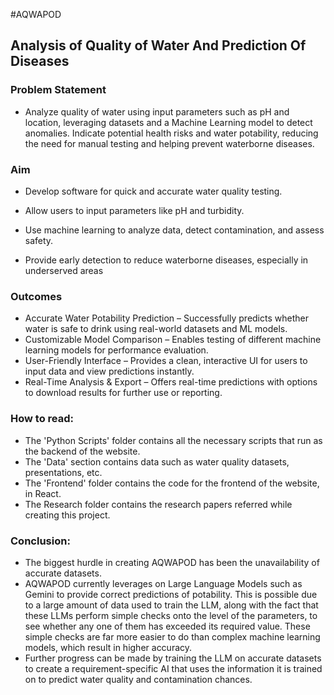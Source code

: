 #AQWAPOD
## Analysis of Quality of Water And Prediction Of Diseases

### Problem Statement
- Analyze quality of water using input parameters such as pH and location, leveraging datasets and a Machine Learning model to detect anomalies. Indicate potential health risks and water potability, reducing the need for manual testing and helping prevent waterborne diseases.

### Aim
- Develop software for quick and accurate water quality testing.

- Allow users to input parameters like pH and turbidity.

- Use machine learning to analyze data, detect contamination, and assess safety.

- Provide early detection to reduce waterborne diseases, especially in underserved areas

### Outcomes
- Accurate Water Potability Prediction – Successfully predicts whether water is safe to drink using real-world datasets and ML models.
- Customizable Model Comparison – Enables testing of different machine learning models for performance evaluation.
- User-Friendly Interface – Provides a clean, interactive UI for users to input data and view predictions instantly.
- Real-Time Analysis & Export – Offers real-time predictions with options to download results for further use or reporting.

### How to read:
- The 'Python Scripts' folder contains all the necessary scripts that run as the backend of the website.
- The 'Data' section contains data such as water quality datasets, presentations, etc.
- The 'Frontend' folder contains the code for the frontend of the website, in React.
- The Research folder contains the research papers referred while creating this project.

### Conclusion:
- The biggest hurdle in creating AQWAPOD has been the unavailability of accurate datasets.
- AQWAPOD currently leverages on Large Language Models such as Gemini to provide correct predictions of potability. This is possible due to a large amount of data used to train the LLM, along with
  the fact that these LLMs perform simple checks onto the level of the parameters, to see whether any one of them has exceeded its required value. These simple checks are far more easier to do than complex
  machine learning models, which result in higher accuracy.
- Further progress can be made by training the LLM on accurate datasets to create a requirement-specific AI that uses the information it is trained on to predict water quality and contamination chances.
